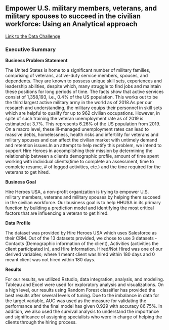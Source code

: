 ## Empower U.S. military members, veterans, and military spouses to succeed in the civilian workforce: Using an Analytical approach

[Link to the Data Challenge](https://www.teradatauniversitynetwork.com/Community/Student-Competitions/2019/2019-Data-Challenge)

### Executive Summary

**Business Problem Statement**

The United States is home to a significant number of military families, comprising of veterans, active-duty service members, spouses, and dependents. They are known to possess unique skill sets, experiences and leadership abilities, despite which, many struggle to find jobs and maintain these positions for long periods of time. The facts show that active services consist of 1,358,193, i.e., 0.4% of the US population. This works out to be the third largest active military army in the world as of 2018.As per our research and understanding, the military equips their personnel in skill sets which are helpful to qualify for up to 962 civilian occupations. However, in spite of such training the veteran unemployment rate as of 2019 is estimated at 3.7%. This represents 6.26% of the US population from 2019. On a macro level, these ill-managed unemployment rates can lead to massive debts, homelessness, health risks and infertility for veterans and military spouses and can affect the civilian market with untimely demand and retention issues.In an attempt to help rectify this problem, we intend to support Hire Heroes in accomplishing their mission by determining the relationship between a client’s demographic profile, amount of time spent working with individual clients(time to complete an assessment, time to complete resume, # of logged activities, etc.)  and the time required for the veterans to get hired.


**Business Goal**

Hire Heroes USA, a non-profit organization is trying to empower U.S. military members, veterans and military spouses by helping them succeed in the civilian workforce. Our business goal is to help HHUSA in its primary function by building a prediction model and identifying the most critical factors that are influencing a veteran to get hired. 

**Data Profile**

The dataset was provided by Hire Heroes USA which uses Salesforce as their CRM. Out of the 13 datasets provided, we chose to use 3 datasets - Contacts (Demographic information of the client), Activities (activities the client participated in), and Hire Information. Hired/Not Hired was one of our derived variables; where 1 meant client was hired within 180 days and 0 meant client was not hired within 180 days.

**Results**

For our results, we utilized Rstudio, data integration, analysis, and modeling. Tableau and Excel were used for exploratory analysis and visualizations. On a high level, our results using Random Forest classifier has provided the best results after several levels of tuning. Due to the imbalance in data for the target variable, AUC was used as the measure for validating the performance and the final model has given 0.929 with accuracy 86.75%. In addition, we also used the survival analysis to understand the importance and significance of assigning specialists who were in charge of helping the clients through the hiring process.

